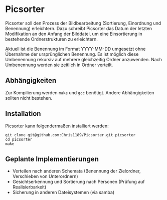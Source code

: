 # Picsorter

Picsorter soll den Prozess der Bildbearbeitung (Sortierung, Einordnung und Benennung) erleichtern.
Dazu schreibt Picsorter das Datum der letzten Modifikation an den Anfang der Bilddatei, um eine
Einsortierung in bestehende Ordnerstrukturen zu erleichtern.

Aktuell ist die Benennung im Format YYYY-MM-DD umgesetzt ohne Übernahme der ursprünglichen Benennung.
Es ist möglich diese Umbenennung rekursiv auf mehrere gleichzeitig Ordner anzuwenden.
Nach Umbenennung werden sie zeitlich in Ordner verteilt.

## Abhängigkeiten

Zur Kompilierung werden `make` und `gcc` benötigt. Andere Abhängigkeiten sollten nicht bestehen.

## Installation

Picsorter kann folgendermaßen installiert werden:

```
git clone git@github.com:Chris1189/Picsorter.git picsorter  
cd picsorter
make
```

## Geplante Implementierungen

- Verteilen nach anderen Schemata (Benennung der Zielordner, Verschieben von Unterordnern)
- Gesichtserkennung und Sortierung nach Personen (Prüfung auf Realisierbarkeit)
- Sicherung in anderen Dateisystemen (via samba)



